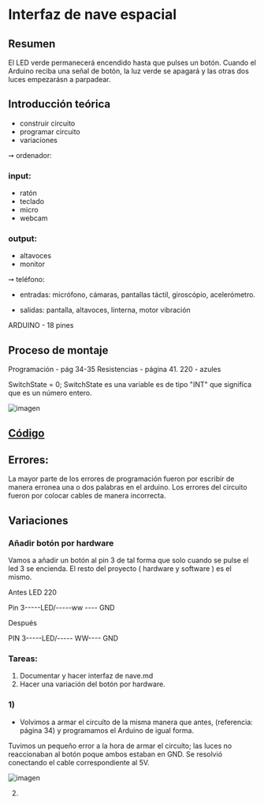 # Interfaz de nave espacial

## Resumen

 El LED verde permanecerá encendido hasta que pulses un botón. Cuando el Arduino reciba una señal de botón, la luz verde
se apagará y las otras dos luces empezarásn a parpadear.
## Introducción teórica

- construir circuito
- programar circuito
- variaciones


➙ ordenador: 

 ### input:  

- ratón
- teclado
- micro
- webcam

### output:

- altavoces
- monitor

➙ teléfono:

- entradas: micrófono, cámaras, pantallas táctil, giroscópio, acelerómetro.

- salidas: pantalla, altavoces, linterna, motor vibración

ARDUINO - 18 pines

## Proceso de montaje

Programación - pág 34-35
Resistencias - página 41. 220 - azules

SwitchState = 0;
SwitchState es una variable es de tipo "INT" que signifíca que es un número entero.

![imagen](https://user-images.githubusercontent.com/90753482/137898334-132197f3-919d-458d-987a-c5313d63964a.png)


## [Código](https://github.com/jjksimp/arduino/blob/main/interfaz_de_nave_espacial2.ino)

## Errores:

La mayor parte de los errores de programación fueron por escribir de manera erronea una o dos palabras en el arduino.
Los errores del circuito fueron por colocar cables de manera incorrecta.


## Variaciones

### Añadir botón por hardware
Vamos a añadir un botón al pin 3 de tal forma que solo cuando se pulse el led 3 se encienda. El resto del proyecto
( hardware y software ) es el mismo.

   Antes    LED   220 

Pin 3-----LED/-----ww ---- GND

   Después

PIN 3-----LED/-----  WW---- GND


### Tareas:
1) Documentar y hacer interfaz de nave.md
2) Hacer una variación del botón por hardware.



### 1)

- Volvimos a armar el circuíto de la misma manera que antes, (referencia: página 34) y programamos el Arduino
de igual forma. 

Tuvimos un pequeño error a la hora de armar el circuíto; las luces no reaccionaban al botón poque ambos estaban en GND. Se resolvió conectando el cable correspondiente al 5V.


![imagen](/home/usuario/Descargas/20211026_102836(1).jpg)

2)





